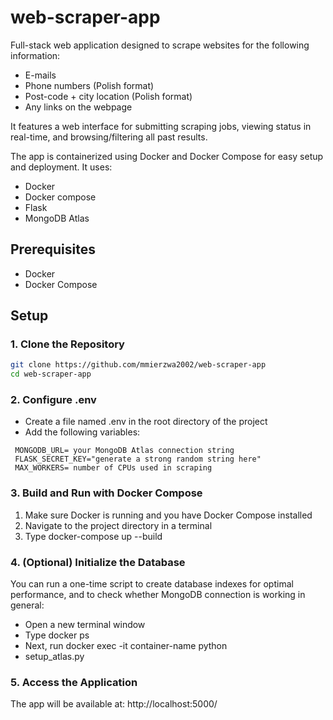 # web-scraper-app
Full-stack web application designed to scrape websites for the following information:
- E-mails
- Phone numbers (Polish format)
- Post-code + city location (Polish format)
- Any links on the webpage

It features a web interface for submitting scraping jobs, viewing status in real-time, and browsing/filtering all past results.

The app is containerized using Docker and Docker Compose for easy setup and deployment.
It uses:
 - Docker
 - Docker compose
 - Flask
 - MongoDB Atlas

## Prerequisites
 - Docker
 - Docker Compose

## Setup

### 1. Clone the Repository

```bash
git clone https://github.com/mmierzwa2002/web-scraper-app
cd web-scraper-app
```

### 2. Configure .env
 - Create a file named .env in the root directory of the project
 - Add the following variables:
```
 MONGODB_URL= your MongoDB Atlas connection string
 FLASK_SECRET_KEY="generate a strong random string here"
 MAX_WORKERS= number of CPUs used in scraping
```
### 3. Build and Run with Docker Compose
1. Make sure Docker is running and you have Docker Compose installed
2. Navigate to the project directory in a terminal
3. Type docker-compose up --build

### 4. (Optional) Initialize the Database
You can run a one-time script to create database indexes for optimal performance, and to check whether MongoDB connection is working in general:
 - Open a new terminal window
 - Type docker ps
 - Next, run docker exec -it container-name python
 - setup_atlas.py

### 5. Access the Application
The app will be available at: http://localhost:5000/

